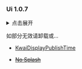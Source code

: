 ### Ui 1.0.7

<details>
<summary>点击展开</summary>

## 移除与隐藏
- 移除红包
- 移除音乐转盘
- 移除同城顶栏横幅
- 移除同城悬浮广告
- 移除分享、收藏按钮
- 移除商城、热门按钮
- 移除我页面的“上周数据更新”  
- 隐藏底栏皮肤  
- 隐藏长图点击查看

## 增强
- 始终显示视频发布时间
- 弹幕随机颜色
- ~~移除启动广告~~  
- ~~移除同城顶部广告~~  
- 不管了  

</details>

如部分无效请卸载或...

- [KwaiDisplayPublishTime](https://github.com/Mieing/KwaiDisplayPublishTime)

- ~~[No Splash](https://github.com/H7ang0/KuaishouNoAds)~~
